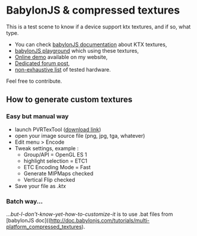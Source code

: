 # BabylonJS & compressed textures

This is a test scene to know if a device support ktx textures, and if so, what type.

* You can check [babylonJS documentation](http://doc.babylonjs.com/tutorials/multi-platform_compressed_textures) about KTX textures,
* [babylonJS playground](http://www.babylonjs-playground.com/#1SCH7H#3) which using these textures,
* [Online demo](https://www.nothing-is-3d.com/tools/babylonJS/ktx-textures/) available on my website,
* [Dedicated forum post](http://www.html5gamedevs.com/topic/29114-using-compressed-textures-now-with-a-playground/),
* [non-exhaustive list](https://github.com/Vinc3r/BJS-KTX-textures/wiki) of tested hardware.

Feel free to contribute.

## How to generate custom textures

### Easy but manual way

* launch PVRTexTool ([download link](https://community.imgtec.com/developers/powervr/))
* open your image source file (png, jpg, tga, whatever)
* Edit menu > Encode
* Tweak settings, example : 
    * Group/API = OpenGL ES 1
    * highlight selection = ETC1
    * ETC Encoding Mode = Fast
    * Generate MIPMaps checked
    * Vertical Flip checked
* Save your file as _.ktx_

### Batch way...

..._but-I-don't-know-yet-how-to-customize-it_ is to use .bat files from [babylonJS doc]((http://doc.babylonjs.com/tutorials/multi-platform_compressed_textures).